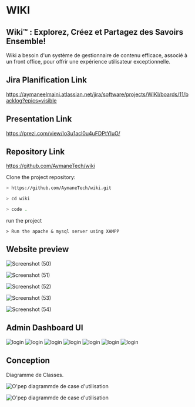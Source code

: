 
#  WIKI 

## Wiki™ : Explorez, Créez et Partagez des Savoirs Ensemble!



Wiki a besoin d'un système de gestionnaire de contenu efficace, associé à un front office, pour offrir une expérience utilisateur exceptionnelle.


## Jira Planification Link
https://aymaneelmaini.atlassian.net/jira/software/projects/WIKI/boards/11/backlog?epics=visible
## Presentation Link
https://prezi.com/view/Io3u1acl0u4uFDPtYIuO/
## Repository Link
https://github.com/AymaneTech/wiki



Clone the project repository:

```bash
> https://github.com/AymaneTech/wiki.git
```
```bash
> cd wiki
```
```bash
> code .
```


run the project

```Xampp
> Run the apache & mysql server using XAMPP
```

## Website preview

![Screenshot (50)](Public/assets/preview/screens/home.png)

![Screenshot (51)](Public/assets/preview/screens/categories.png)

![Screenshot (52)](Public/assets/preview/screens/latest.png)

![Screenshot (53)](Public/assets/preview/screens/articles.png)

![Screenshot (54)](Conception/peview/login.png)
## Admin Dashboard UI
![login](Public/assets/preview/screens/dashboarindex.png)
![login](Public/assets/preview/screens/tags.png)
![login](Public/assets/preview/screens/categoydash.png)
![login](Public/assets/preview/screens/fromcategory.png)
![login](Public/assets/preview/screens/wikiadmin.png)
![login](Public/assets/preview/screens/login.png)
![login](Public/assets/preview/screens/register.png)


## Conception

Diagramme de Classes.

![O'pep diagrammde de case d'utilisation](Public/assets/preview/diagrams/diagramclass.png)

![O'pep diagrammde de case d'utilisation](Public/assets/preview/diagrams/usecase.png)

